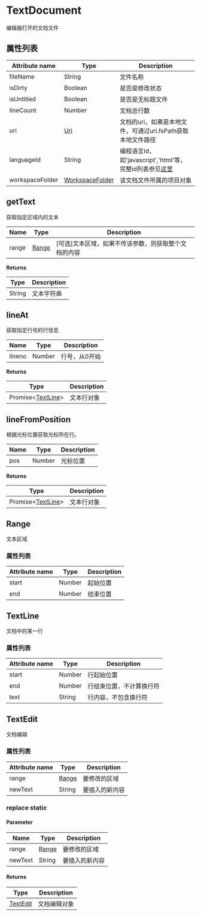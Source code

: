 # TextDocument
编辑器打开的文档文件

## 属性列表

|Attribute name			|Type							|Description														|
|--				|--									|--															|
|fileName		|String								|文件名称													|
|isDirty		|Boolean							|是否是修改状态												|
|isUntitled		|Boolean							| 是否是无标题文件											|
|lineCount		|Number								|文档总行数													|
|uri			|[Uri](/ExtensionDocs/Api/other/Uri)						|文档的uri，如果是本地文件，可通过uri.fsPath获取本地文件路径|
|languageId|String|编程语言Id，如'javascript','html'等，完整id列表参见[这里](/ExtensionDocs/Api/other/languageId)									|
|workspaceFolder|[WorkspaceFolder](/ExtensionDocs/Api/other/WorkspaceFolder)|该文档文件所属的项目对象									|

## getText
获取指定区域内的文本

|Name	|Type		|Description													|
|--			|--				|--														|
|range		|[Range](#Range)|[可选]文本区域，如果不传该参数，则获取整个文档的内容	|

**Returns**

|Type	|Description		|
|--			|--			|
|String		|文本字符串	|


## lineAt
获取指定行号的行信息

|Name	|Type	|Description			|
|--			|--			|--				|
|lineno		|Number		|行号，从0开始	|

**Returns**

|Type						|Description		|
|--										|--			|
| Promise&lt;[TextLine](#TextLine)&gt;	|文本行对象	|

## lineFromPosition
根据光标位置获取光标所在行。

|Name	|Type	|Description		|
|--			|--			|--			|
|pos		|Number		|光标位置	|

**Returns**

|Type						|Description		|
|--										|--			|
|Promise&lt;[TextLine](#TextLine)&gt;	|文本行对象	|


## Range
文本区域

### 属性列表

|Attribute name	|Type	|Description		|
|--		|--			|--			|
|start	|Number		|起始位置	|
|end	|Number		|结束位置	|

## TextLine
文档中的某一行

### 属性列表

|Attribute name	|Type	|Description						|
|--		|--			|--							|
|start	|Number		|行起始位置					|
|end	|Number		|行结束位置，不计算换行符	|
|text	|String		|行内容，不包含换行符		|


## TextEdit
文档编辑

### 属性列表

|Attribute name	|Type			|Description			|
|--		|--					|--				|
|range	|[Range](#Range)	|要修改的区域	|
|newText|String				|要插入的新内容	|

### replace **static**

#### Parameter

|Name	|Type			|Description			|
|--			|--					|--				|
|range		|[Range](#Range)	|要修改的区域	|
|newText	|String				|要插入的新内容	|

#### Returns

|Type	|Description	|
|--			|--		|
|[TextEdit](#TextEdit)|	文档编辑对象|